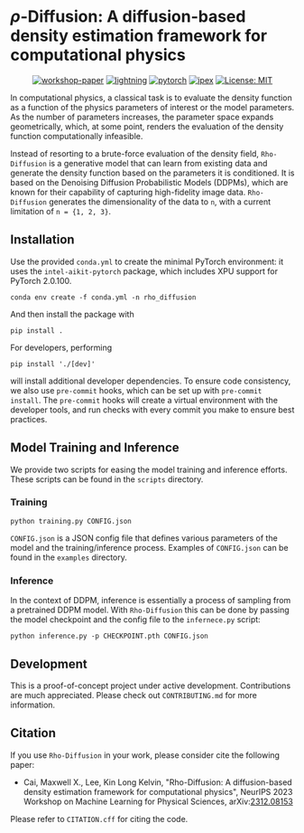 # $\rho$-Diffusion: A diffusion-based density estimation framework for computational physics

<div align="center">

[![workshop-paper](https://img.shields.io/badge/NeurIPS-RhoDiffusion-blue)](https://ml4physicalsciences.github.io/2023/files/NeurIPS_ML4PS_2023_71.pdf)
[![lightning](https://img.shields.io/badge/Lightning-v1.8.6%2B-792ee5?logo=pytorchlightning)](https://lightning.ai/docs/pytorch/1.8.6)
[![pytorch](https://img.shields.io/badge/PyTorch-v2.0.1%2B-red?logo=pytorch)](https://pytorch.org/get-started/locally/)
[![ipex](https://img.shields.io/badge/Intel_Extension_For_PyTorch-blue?logo=intel)](https://github.com/intel/intel-extension-for-pytorch)
[![License: MIT](https://img.shields.io/badge/License-MIT-yellow.svg)](https://opensource.org/licenses/MIT)

</div>

In computational physics, a classical task is to evaluate the density function as a function of the physics parameters of interest or the model parameters. As the number of parameters increases, the parameter space expands geometrically, which, at some point, renders the evaluation of the density function computationally infeasible.

Instead of resorting to a brute-force evaluation of the density field, `Rho-Diffusion` is a generative model that can learn from existing data and generate the density function based on the parameters it is conditioned. It is based on the Denoising Diffusion Probabilistic Models (DDPMs), which are known for their capability of capturing high-fidelity image data. `Rho-Diffusion` generates the dimensionality of the data to `n`, with a current limitation of `n = {1, 2, 3}`.


## Installation

Use the provided `conda.yml` to create the minimal PyTorch environment: it uses the `intel-aikit-pytorch` package, which includes XPU support for PyTorch 2.0.100.

```console
conda env create -f conda.yml -n rho_diffusion
```

And then install the package with 

```console
pip install .
```
For developers, performing

```console
pip install './[dev]'
```
will install additional developer dependencies. To ensure code consistency, we also use `pre-commit` hooks, which can be set up with `pre-commit install`. The `pre-commit` hooks will create a virtual environment with the developer tools, and run checks with every commit you make to ensure best practices.

## Model Training and Inference
We provide two scripts for easing the model training and inference efforts. These scripts can be found in the `scripts` directory.

### Training
```console
python training.py CONFIG.json
```
`CONFIG.json` is a JSON config file that defines various parameters of the model and the training/inference process. Examples of `CONFIG.json` can be found in the `examples` directory.

### Inference
In the context of DDPM, inference is essentially a process of sampling from a pretrained DDPM model. With `Rho-Diffusion` this can be done by passing the model checkpoint and the config file to the `infernece.py` script:
```console
python inference.py -p CHECKPOINT.pth CONFIG.json
```

## Development
This is a proof-of-concept project under active development. Contributions are much appreciated. Please check out `CONTRIBUTING.md` for more information.

## Citation
If you use `Rho-Diffusion` in your work, please consider cite the following paper:

- Cai, Maxwell X., Lee, Kin Long Kelvin, "Rho-Diffusion: A diffusion-based density estimation framework for computational physics", NeurIPS 2023 Workshop on Machine Learning for Physical Sciences, arXiv:[2312.08153](https://arxiv.org/abs/2312.08153)

Please refer to `CITATION.cff` for citing the code.
